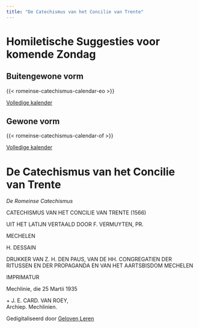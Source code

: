 ```yaml
---
title: "De Catechismus van het Concilie van Trente"
---
```


# Homiletische Suggesties voor komende Zondag

## Buitengewone vorm

{{< romeinse-catechismus-calendar-eo >}}

[Volledige kalender](/docs/7-kalender/kalender-eo/)

## Gewone vorm

{{< romeinse-catechismus-calendar-of >}}

[Volledige kalender](/docs/7-kalender/kalender-of/)

# De Catechismus van het Concilie van Trente

*De Romeinse Catechismus*

CATECHISMUS VAN HET CONCILIE VAN TRENTE (1566)

UIT HET LATIJN VERTAALD DOOR F. VERMUYTEN, PR.

MECHELEN

H. DESSAIN

DRUKKER VAN Z. H. DEN PAUS, VAN DE HH. CONGREGATIEN DER RITUSSEN EN DER PROPAGANDA EN VAN HET AARTSBISDOM MECHELEN

IMPRIMATUR

Mechlinie, die 25 Martii 1935

\+ J. E. CARD. VAN ROEY,  
Archiep. Mechlinien.

Gedigitaliseerd door [Geloven Leren](https://gelovenleren.net)
